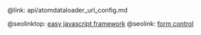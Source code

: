 @link: api/atomdataloader_url_config.md

@seolinktop: [easy javascript framework](https://webix.com)
@seolink: [form control](https://webix.com/widget/form/)